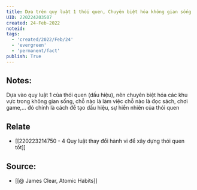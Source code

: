 ```yaml
---
title: Dựa trên quy luật 1 thói quen, Chuyên biệt hóa không gian sống
UID: 220224203507
created: 24-Feb-2022
noteid:
tags:
  - 'created/2022/Feb/24'
  - 'evergreen'
  - 'permanent/fact'
publish: True
---
```

## Notes:
Dựa vào quy luật 1 của thói quen (dấu hiệu), nên chuyên biệt hóa các khu vực trong không gian sống, chỗ nào là làm việc chỗ nào là đọc sách, chơi game,... đó chính là cách để tạo dấu hiệu, sự hiển nhiên của thói quen 

## Relate
- [[220223214750 - 4 Quy luật thay đổi hành vi để xây dựng thói quen tốt]]

## Source:
- [[@ James Clear, Atomic Habits]]




